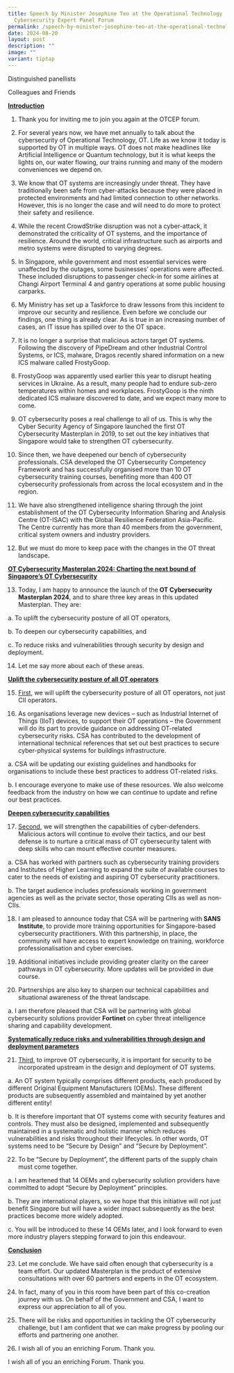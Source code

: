 ```yaml
---
title: Speech by Minister Josephine Teo at the Operational Technology
  Cybersecurity Expert Panel Forum
permalink: /speech-by-minister-josephine-teo-at-the-operational-technology-cybersecurity-expert-panel-forum/
date: 2024-08-20
layout: post
description: ""
image: ""
variant: tiptap
---
```

<p>Distinguished panellists</p>
<p>Colleagues and Friends</p>
<p><strong><u>Introduction</u></strong>
</p>
<ol data-tight="true" class="tight">
<li>
<p>Thank you for inviting me to join you again at the OTCEP forum.</p>
</li>
<li>
<p>For several years now, we have met annually to talk about the cybersecurity
of Operational Technology, OT. Life as we know it today is supported by
OT in multiple ways. OT does not make headlines like Artificial Intelligence
or Quantum technology, but it is what keeps the lights on, our water flowing,
our trains running and many of the modern conveniences we depend on.</p>
</li>
<li>
<p>We know that OT systems are increasingly under threat. They have traditionally
been safe from cyber-attacks because they were placed in protected environments
and had limited connection to other networks. However, this is no longer
the case and will need to do more to protect their safety and resilience.</p>
</li>
<li>
<p>While the recent CrowdStrike disruption was not a cyber-attack, it demonstrated
the criticality of OT systems, and the importance of resilience. Around
the world, critical infrastructure such as airports and metro systems were
disrupted to varying degrees.</p>
</li>
<li>
<p>In Singapore, while government and most essential services were unaffected
by the outages, some businesses’ operations were affected. These included
disruptions to passenger check-in for some airlines at Changi Airport Terminal
4 and gantry operations at some public housing carparks.</p>
</li>
<li>
<p>My Ministry has set up a Taskforce to draw lessons from this incident
to improve our security and resilience. Even before we conclude our findings,
one thing is already clear. As is true in an increasing number of cases,
an IT issue has spilled over to the OT space.</p>
</li>
<li>
<p>It is no longer a surprise that malicious actors target OT systems. Following
the discovery of PipeDream and other Industrial Control Systems, or ICS,
malware, Dragos recently shared information on a new ICS malware called
FrostyGoop.</p>
</li>
<li>
<p>FrostyGoop was apparently used earlier this year to disrupt heating services
in Ukraine. As a result, many people had to endure sub-zero temperatures
within homes and workplaces. FrostyGoop is the ninth dedicated ICS malware
discovered to date, and we expect many more to come.</p>
</li>
<li>
<p>OT cybersecurity poses a real challenge to all of us. This is why the
Cyber Security Agency of Singapore launched the first OT Cybersecurity
Masterplan in 2019, to set out the key initiatives that Singapore would
take to strengthen OT cybersecurity.</p>
</li>
<li>
<p>Since then, we have deepened our bench of cybersecurity professionals.
CSA developed the OT Cybersecurity Competency Framework and has successfully
organised more than 10 OT cybersecurity training courses, benefiting more
than 400 OT cybersecurity professionals from across the local ecosystem
and in the region.</p>
</li>
<li>
<p>We have also strengthened intelligence sharing through the joint establishment
of the OT Cybersecurity Information Sharing and Analysis Centre (OT-ISAC)
with the Global Resilience Federation Asia-Pacific. The Centre currently
has more than 40 members from the government, critical system owners and
industry providers.</p>
</li>
<li>
<p>But we must do more to keep pace with the changes in the OT threat landscape.</p>
</li>
</ol>
<p><strong><u>OT Cybersecurity Masterplan 2024: Charting the next bound of Singapore’s OT Cybersecurity</u></strong>
</p>
<ol start="13" data-tight="true" class="tight">
<li>
<p>Today, I am happy to announce the launch of the<strong> OT Cybersecurity Masterplan 2024</strong>,
and to share three key areas in this updated Masterplan. They are:</p>
</li>
</ol>
<p>a. To uplift the cybersecurity posture of all OT operators,</p>
<p>b. To deepen our cybersecurity capabilities, and</p>
<p>c. To reduce risks and vulnerabilities through security by design and
deployment.</p>
<ol start="14" data-tight="true" class="tight">
<li>
<p>Let me say more about each of these areas.</p>
</li>
</ol>
<p><strong><u>Uplift the cybersecurity posture of all OT operators</u></strong>
</p>
<ol start="15" data-tight="true" class="tight">
<li>
<p><u>First</u>, we will uplift the cybersecurity posture of all OT operators,
not just CII operators.</p>
</li>
<li>
<p>As organisations leverage new devices – such as Industrial Internet of
Things (IIoT) devices, to support their OT operations – the Government
will do its part to provide guidance on addressing OT-related cybersecurity
risks. CSA has contributed to the development of international technical
references that set out best practices to secure cyber-physical systems
for buildings infrastructure.</p>
</li>
</ol>
<p>a. CSA will be updating our existing guidelines and handbooks for organisations
to include these best practices to address OT-related risks.</p>
<p>b. I encourage everyone to make use of these resources. We also welcome
feedback from the industry on how we can continue to update and refine
our best practices.</p>
<p><strong><u>Deepen cybersecurity capabilities</u></strong>
</p>
<ol start="17" data-tight="true" class="tight">
<li>
<p><u>Second</u>, we will strengthen the capabilities of cyber-defenders.
Malicious actors will continue to evolve their tactics, and our best defense
is to nurture a critical mass of OT cybersecurity talent with deep skills
who can mount effective counter measures.</p>
</li>
</ol>
<p>a. CSA has worked with partners such as cybersecurity training providers
and Institutes of Higher Learning to expand the suite of available courses
to cater to the needs of existing and aspiring OT cybersecurity practitioners.</p>
<p>b. The target audience includes professionals working in government agencies
as well as the private sector, those operating CIIs as well as non-CIIs.</p>
<ol start="18" data-tight="true" class="tight">
<li>
<p>I am pleased to announce today that CSA will be partnering with<strong> SANS Institute</strong>,
to provide more training opportunities for Singapore-based cybersecurity
practitioners. With this partnership, in place, the community will have
access to expert knowledge on training, workforce professionalisation and
cyber exercises.</p>
</li>
<li>
<p>Additional initiatives include providing greater clarity on the career
pathways in OT cybersecurity. More updates will be provided in due course.</p>
</li>
<li>
<p>Partnerships are also key to sharpen our technical capabilities and situational
awareness of the threat landscape.</p>
</li>
</ol>
<p>a. I am therefore pleased that CSA will be partnering with global cybersecurity
solutions provider <strong>Fortinet</strong> on cyber threat intelligence
sharing and capability development.</p>
<p><strong><u>Systematically reduce risks and vulnerabilities through design and deployment parameters</u></strong>
</p>
<ol start="21" data-tight="true" class="tight">
<li>
<p><u>Third</u>, to improve OT cybersecurity, it is important for security
to be incorporated upstream in the design and deployment of OT systems.</p>
</li>
</ol>
<p>a. An OT system typically comprises different products, each produced
by different Original Equipment Manufacturers (OEMs). These different products
are subsequently assembled and maintained by yet another different entity!</p>
<p>b. It is therefore important that OT systems come with security features
and controls. They must also be designed, implemented and subsequently
maintained in a systematic and holistic manner which reduces vulnerabilities
and risks throughout their lifecycles. In other words, OT systems need
to be “Secure by Design” and “Secure by Deployment”.</p>
<ol start="22" data-tight="true" class="tight">
<li>
<p>To be “Secure by Deployment”, the different parts of the supply chain
must come together.</p>
</li>
</ol>
<p>a. I am heartened that 14 OEMs and cybersecurity solution providers have
committed to adopt “Secure by Deployment” principles.</p>
<p>b. They are international players, so we hope that this initiative will
not just benefit Singapore but will have a wider impact subsequently as
the best practices become more widely adopted.</p>
<p>c. You will be introduced to these 14 OEMs later, and I look forward to
even more industry players stepping forward to join this endeavour.</p>
<p><strong><u>Conclusion</u></strong>
</p>
<ol start="23" data-tight="true" class="tight">
<li>
<p>Let me conclude. We have said often enough that cybersecurity is a team
effort. Our updated Masterplan is the product of extensive consultations
with over 60 partners and experts in the OT ecosystem.</p>
</li>
<li>
<p>In fact, many of you in this room have been part of this co-creation journey
with us. On behalf of the Government and CSA, I want to express our appreciation
to all of you.</p>
</li>
<li>
<p>There will be risks and opportunities in tackling the OT cybersecurity
challenge, but I am confident that we can make progress by pooling our
efforts and partnering one another.</p>
</li>
<li>
<p>I wish all of you an enriching Forum. Thank you.</p>
</li>
</ol>
<p>I wish all of you an enriching Forum. Thank you.</p>